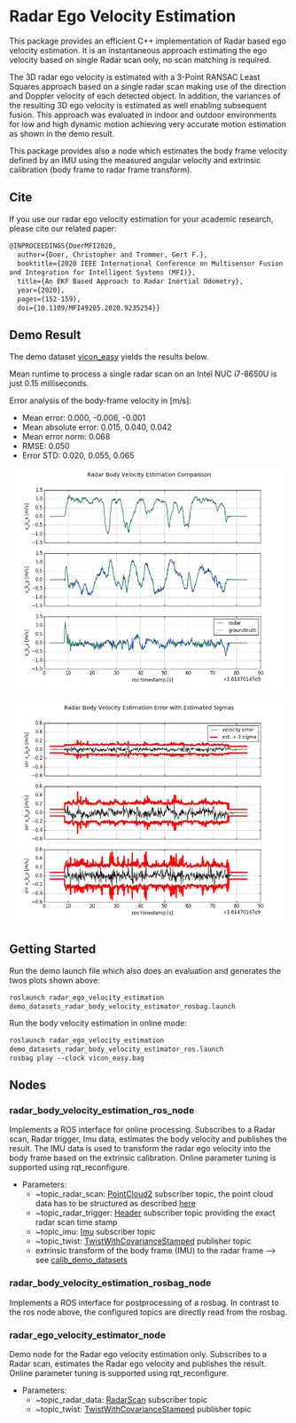 # Radar Ego Velocity Estimation

This package provides an efficient C++ implementation of Radar based ego velocity estimation.
It is an instantaneous approach estimating the ego velocity based on single Radar scan only, no scan matching is required.

The 3D radar ego velocity is estimated with a 3-Point RANSAC Least Squares approach based on a single radar scan making use of the direction and Doppler velocity of each detected object.
In addition, the variances of the resulting 3D ego velocity is estimated as well enabling subsequent fusion.
This approach was evaluated in indoor and outdoor environments for low and high dynamic motion achieving very accurate motion estimation as shown in the demo result.

This package provides also a node which estimates the body frame velocity defined by an IMU using the measured
 angular velocity and extrinsic calibration (body frame to radar frame transform).

## Cite
If you use our radar ego velocity estimation for your academic research, please cite our related paper:

~~~[bibtex]
@INPROCEEDINGS{DoerMFI2020, 
  author={Doer, Christopher and Trommer, Gert F.},
  booktitle={2020 IEEE International Conference on Multisensor Fusion and Integration for Intelligent Systems (MFI)}, 
  title={An EKF Based Approach to Radar Inertial Odometry}, 
  year={2020},
  pages={152-159},
  doi={10.1109/MFI49285.2020.9235254}}
~~~


## Demo Result
The demo dataset [vicon_easy](../demo_datasets/vicon_easy.bag) yields the results below.

Mean runtime to process a single radar scan on an Intel NUC i7-8650U is just 0.15 milliseconds.

Error analysis of the body-frame velocity in [m/s]:
- Mean error: 0.000, -0.006, -0.001
- Mean absolute error: 0.015, 0.040, 0.042
- Mean error norm: 0.068
- RMSE: 0.050
- Error STD: 0.020, 0.055, 0.065

![image](./res/estimation_vs_groundtruth_sample_dataset.png)

![image](./res/error_sample_dataset.png)

## Getting Started
Run the demo launch file which also does an evaluation and generates the twos plots shown above:
~~~[shell]
roslaunch radar_ego_velocity_estimation demo_datasets_radar_body_velocity_estimator_rosbag.launch
~~~

Run the body velocity estimation in online mode:
~~~[shell]
roslaunch radar_ego_velocity_estimation demo_datasets_radar_body_velocity_estimator_ros.launch
rosbag play --clock vicon_easy.bag
~~~

## Nodes
### radar_body_velocity_estimation_ros_node
Implements a ROS interface for online processing.
Subscribes to a Radar scan, Radar trigger, Imu data, estimates the body velocity and publishes the result.
The IMU data is used to transform the radar ego velocity into the body frame based on the extrinsic calibration.
Online parameter tuning is supported using rqt_reconfigure.
- Parameters:
  - ~topic_radar_scan: [PointCloud2](http://docs.ros.org/en/api/sensor_msgs/html/msg/PointCloud2.html) subscriber topic, the point cloud data has to be structured as described [here](../demo_datasets/README.md)
  - ~topic_radar_trigger: [Header](http://docs.ros.org/en/api/std_msgs/html/msg/Header.html) subscriber topic providing the exact radar scan time stamp
  - ~topic_imu: [Imu](http://docs.ros.org/en/api/sensor_msgs/html/msg/Imu.html) subscriber topic
  - ~topic_twist: [TwistWithCovarianceStamped](http://docs.ros.org/en/api/geometry_msgs/html/msg/TwistWithCovarianceStamped.html) publisher topic
  - extrinsic transform of the body frame (IMU) to the radar frame --> see [calib_demo_datasets](../demo_datasets/calib_demo_datasets.yaml)



### radar_body_velocity_estimation_rosbag_node
Implements a ROS interface for postprocessing of a rosbag.
In contrast to the ros node above, the configured topics are directly read from the rosbag.

### radar_ego_velocity_estimator_node
Demo node for the Radar ego velocity estimation only.
Subscribes to a Radar scan, estimates the Radar ego velocity and publishes the result. 
Online parameter tuning is supported using rqt_reconfigure.
- Parameters: 
  - ~topic_radar_data: [RadarScan](../radar_msgs/msg/RadarScan.msg) subscriber topic
  - ~topic_twist: [TwistWithCovarianceStamped](http://docs.ros.org/en/api/geometry_msgs/html/msg/TwistWithCovarianceStamped.html) publisher topic
   
